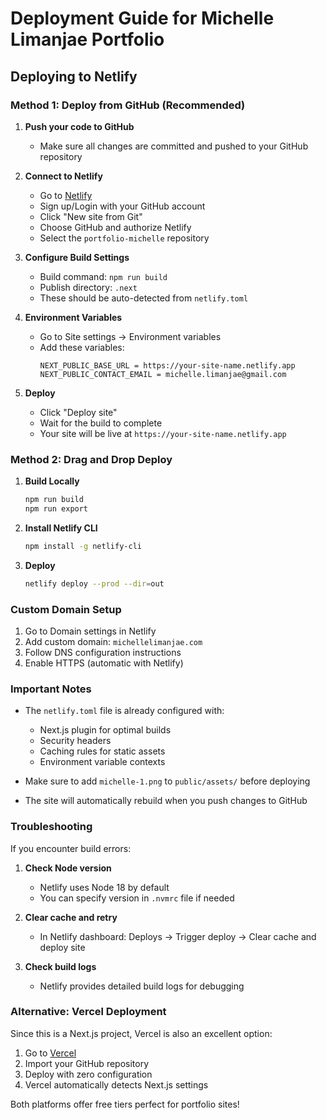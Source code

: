 # Deployment Guide for Michelle Limanjae Portfolio

## Deploying to Netlify

### Method 1: Deploy from GitHub (Recommended)

1. **Push your code to GitHub**
   - Make sure all changes are committed and pushed to your GitHub repository

2. **Connect to Netlify**
   - Go to [Netlify](https://www.netlify.com)
   - Sign up/Login with your GitHub account
   - Click "New site from Git"
   - Choose GitHub and authorize Netlify
   - Select the `portfolio-michelle` repository

3. **Configure Build Settings**
   - Build command: `npm run build`
   - Publish directory: `.next`
   - These should be auto-detected from `netlify.toml`

4. **Environment Variables**
   - Go to Site settings → Environment variables
   - Add these variables:
     ```
     NEXT_PUBLIC_BASE_URL = https://your-site-name.netlify.app
     NEXT_PUBLIC_CONTACT_EMAIL = michelle.limanjae@gmail.com
     ```

5. **Deploy**
   - Click "Deploy site"
   - Wait for the build to complete
   - Your site will be live at `https://your-site-name.netlify.app`

### Method 2: Drag and Drop Deploy

1. **Build Locally**
   ```bash
   npm run build
   npm run export
   ```

2. **Install Netlify CLI**
   ```bash
   npm install -g netlify-cli
   ```

3. **Deploy**
   ```bash
   netlify deploy --prod --dir=out
   ```

### Custom Domain Setup

1. Go to Domain settings in Netlify
2. Add custom domain: `michellelimanjae.com`
3. Follow DNS configuration instructions
4. Enable HTTPS (automatic with Netlify)

### Important Notes

- The `netlify.toml` file is already configured with:
  - Next.js plugin for optimal builds
  - Security headers
  - Caching rules for static assets
  - Environment variable contexts

- Make sure to add `michelle-1.png` to `public/assets/` before deploying

- The site will automatically rebuild when you push changes to GitHub

### Troubleshooting

If you encounter build errors:

1. **Check Node version**
   - Netlify uses Node 18 by default
   - You can specify version in `.nvmrc` file if needed

2. **Clear cache and retry**
   - In Netlify dashboard: Deploys → Trigger deploy → Clear cache and deploy site

3. **Check build logs**
   - Netlify provides detailed build logs for debugging

### Alternative: Vercel Deployment

Since this is a Next.js project, Vercel is also an excellent option:

1. Go to [Vercel](https://vercel.com)
2. Import your GitHub repository
3. Deploy with zero configuration
4. Vercel automatically detects Next.js settings

Both platforms offer free tiers perfect for portfolio sites! 